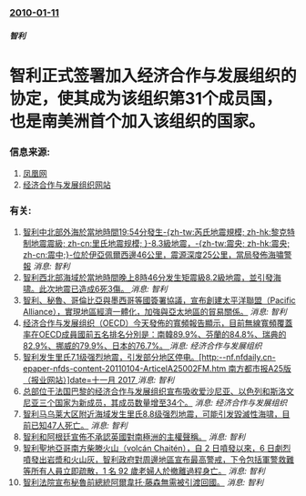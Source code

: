### [2010-01-11](/news/2010/01/11/index.md)

##### 智利
#  智利正式签署加入经济合作与发展组织的协定，使其成为该组织第31个成员国，也是南美洲首个加入该组织的国家。




### 信息来源:

1. [凤凰网](http://finance.ifeng.com/roll/20100112/1697913.shtml)
2. [经济合作与发展组织网站](http://www.oecd.org/document/26/0,3343,en_2649_34487_44365210_1_1_1_1,00.html)

### 有关:

1. [ 智利中北部外海於當地時間19:54分發生-{zh-tw:芮氏地震規模; zh-hk:黎克特制地震震級; zh-cn:里氏地震规模; }-8.3級地震，-{zh-tw:震央; zh-hk:震央; zh-cn:震中;}-位於伊亞佩爾西邊46公里，震源深度25公里，當局發佈海嘯警報](/zh/news/2015/09/16/智利中北部外海於當地時間19-54分發生-zh-tw-芮氏地震規模-zh-hk-黎克特制地震震級-zh-cn-里.md) _消息: 智利_
2. [ 智利西北部海域於當地時間晚上8時46分发生矩震級8.2級地震，並引發海啸。此次地震已造成6死3傷。 ](/zh/news/2014/04/1/智利西北部海域於當地時間晚上8時46分发生矩震級82級地震-並引發海啸-此次地震已造成6死3傷.md) _消息: 智利_
3. [ 智利、秘魯、哥倫比亞與墨西哥等國簽署協議，宣布創建太平洋聯盟（Pacific Alliance），實現地區經濟一體化，加強與亞太地區的貿易關係。](/zh/news/2012/06/6/智利-秘魯-哥倫比亞與墨西哥等國簽署協議-宣布創建太平洋聯盟-Pacific-Alliance-實現地區經濟一體化.md) _消息: 智利_
4. [ 经济合作与发展组织（OECD）今天發佈的寬頻報告顯示，目前無線寬頻覆蓋率在OECD成員國前五名排名分別是：南韓89.9%、芬蘭的84.8%、瑞典的82.9%、挪威的79.9%、日本的76.7%。 ](/zh/news/2011/07/5/经济合作与发展组织-OECD-今天發佈的寬頻報告顯示-目前無線寬頻覆蓋率在OECD成員國前五名排名分別是-南韓899.md) _消息: 经济合作与发展组织_
5. [智利发生里氏7.1级强烈地震，引发部分地区停电。[http:--nf.nfdaily.cn-epaper-nfds-content-20110104-ArticelA25002FM.htm 南方都市报A25版（报业网站）]date=十一月 2017 ](/zh/news/2011/01/2/智利发生里氏71级强烈地震-引发部分地区停电-http-nfnfdailycn-epaper-nfds-co.md) _消息: 智利_
6. [ 总部位于法国巴黎的经济合作与发展组织宣布吸收爱沙尼亚、以色列和斯洛文尼亚三个国家为新成员，其成员数量增至34个。](/zh/news/2010/05/10/总部位于法国巴黎的经济合作与发展组织宣布吸收爱沙尼亚-以色列和斯洛文尼亚三个国家为新成员-其成员数量增至34个.md) _消息: 经济合作与发展组织_
7. [ 智利马乌莱大区附近海域发生里氏8.8级强烈地震，可能引发毀滅性海啸，目前已知47人死亡。](/zh/news/2010/02/27/智利马乌莱大区附近海域发生里氏88级强烈地震-可能引发毀滅性海啸-目前已知47人死亡.md) _消息: 智利_
8. [智利和阿根廷宣佈不承認英國對南極洲的主權聲稱。](/zh/news/2009/03/9/智利和阿根廷宣佈不承認英國對南極洲的主權聲稱.md) _消息: 智利_
9. [智利聖地亞哥南方柴滕火山（volcán Chaitén），自 2 日噴發以來，6 日劇烈噴發出岩漿和火山灰，智利政府對周邊地區宣布最高警戒，下令包括軍警救難等所有人員立即疏散，1 名 92 歲老婦人於撤離過程身亡。](/zh/news/2008/05/6/智利聖地亞哥南方柴滕火山-volcán-Chaitén-自-2-日噴發以來-6-日劇烈噴發出岩漿和火山灰-智利政府對周.md) _消息: 智利_
10. [智利法院宣布秘魯前總統阿爾韋托·藤森無需被引渡回國。](/zh/news/2007/07/11/智利法院宣布秘魯前總統阿爾韋托-藤森無需被引渡回國.md) _消息: 智利_
